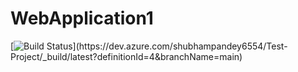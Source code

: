 # WebApplication1
[![Build Status](https://dev.azure.com/shubhampandey6554/Test-Project/_apis/build/status/Test-Project-ASP.NET%20Core%20(.NET%20Framework)-CI?branchName=main)](https://dev.azure.com/shubhampandey6554/Test-Project/_build/latest?definitionId=4&branchName=main)
